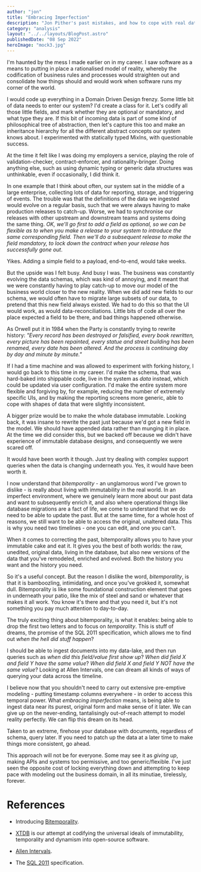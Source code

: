 ```yaml
---
author: "jon"
title: "Embracing Imperfection"
description: "Jon Pither's past mistakes, and how to cope with real data in an imperfect world"
category: "analysis"
layout: "../../layouts/BlogPost.astro"
publishedDate: "08 Sep 2022"
heroImage: "mock3.jpg"
---
```


I'm haunted by the mess I made earlier on in my career. I saw software
as a means to putting in place a rationalised model of reality, whereby
the codification of business rules and processes would straighten out
and consolidate how things should and would work when software runs my
corner of the world.

I would code up everything in a Domain Driven Design frenzy. Some little
bit of data needs to enter our system? I'd create a class for it. Let's
codify all those little fields, and mark whether they are optional or
mandatory, and what type they are. If this bit of incoming data is part
of some kind of philosophical tree of abstraction, then let's capture
this too and make an inheritance hierarchy for all the different
abstract concepts our system knows about. I experimented with statically
typed MixIns, with questionable success.

At the time it felt like I was doing my employers a service, playing the
role of validation-checker, contract-enforcer, and rationality-bringer.
Doing anything else, such as using dynamic typing or generic data
structures was unthinkable, even if occasionally, I did think it.

In one example that I think about often, our system sat in the middle of
a large enterprise, collecting lots of data for reporting, storage, and
triggering of events. The trouble was that the definitions of the data
we ingested would evolve on a regular basis, such that we were always
having to make production releases to catch-up. Worse, we had to
synchronise our releases with other upstream and downstream teams and
systems doing the same thing. *OK, we'll go first to add a field as
*optional*, so we can be flexible as to when you make a release to your
system to introduce the same corresponding field. Then we'll do a
subsequent release to make the field *mandatory*, to lock down the
contract when your release has successfully gone out*.

Yikes. Adding a simple field to a payload, end-to-end, would take weeks.

But the upside was I felt busy. And busy I was. The business was
constantly evolving the data schemas, which was kind of annoying, and it
meant that we were constantly having to play catch-up to move our model
of the business world closer to the new reality. When we did add new
fields to our schema, we would often have to migrate large subsets of
our data, to pretend that this new field always existed. We had to do
this so that the UI would work, as would data-reconciliations. Little
bits of code all over the place expected a field to be there, and bad
things happened otherwise.

As Orwell put it in 1984 when the Party is constantly trying to rewrite
history: _\"Every record has been destroyed or falsified, every book
rewritten, every picture has been repainted, every statue and street
building has been renamed, every date has been altered. And the process
is continuing day by day and minute by minute.\"_

If I had a time machine and was allowed to experiment with forking
history, I would go back to this time in my career. I'd make the schema,
that was hard-baked into shippable code, live in the system as _data_
instead, which could be updated via user configuration. I'd make the
entire system more flexible and forgiving by, for example, reducing the
number of extremely specific UIs, and by making the reporting screens
more generic, able to cope with shapes of data that were slightly
inconsistent.

A bigger prize would be to make the whole database immutable. Looking
back, it was insane to rewrite the past just because we'd got a new
field in the model. We should have appended data rather than munging it
in place. At the time we did consider this, but we backed off because we
didn't have experience of immutable database designs, and consequently
we were scared off.

It would have been worth it though. Just try dealing with complex
support queries when the data is changing underneath you. Yes, it would
have been worth it.

I now understand that _bitemporality_ - an unglamorous word I've grown
to dislike - is really about living with immutability in the real world.
In an imperfect environment, where we genuinely learn more about our
past data and want to subsequently enrich it, and also where operational
things like database migrations are a fact of life, we come to
understand that we do need to be able to update the past. But at the
same time, for a whole host of reasons, we still want to be able to
access the original, unaltered data. This is why you need two
timelines - one you can edit, and one you can't.

When it comes to correcting the past, bitemporality allows you to have
your immutable cake and eat it. It gives you the best of both worlds:
the raw, unedited, original data, living in the database, but also new
versions of the data that you've remodeled, enriched and evolved. Both
the history you want and the history you need.

So it's a useful concept. But the reason I dislike the word,
_bitemporality_, is that it is bamboozling, intimidating, and once
you've grokked it, somewhat dull. Bitemporality is like some
foundational construction element that goes in underneath your patio,
like the mix of steel and sand or whatever that makes it all work. You
know it's there and that you need it, but it's not something you pay
much attention to day-to-day.

The truly exciting thing about bitemporality, is what it enables: being
able to drop the first two letters and to focus on _temporality_. This
is stuff of dreams, the promise of the SQL 2011 specification, which
allows me to find out _when the hell did stuff happen_?

I should be able to ingest documents into my data-lake, and then run
queries such as _when did this field/value first show up_? _When did
field X and field Y have the same value_? _When did field X and field Y
NOT have the same value_? Looking at Allen Intervals, one can dream all
kinds of ways of querying your data across the timeline.

I believe now that you shouldn't need to carry out extensive pre-emptive
modeling - putting timestamp columns everywhere - in order to access
this temporal power. What _embracing imperfection_ means, is being able
to ingest data near its purest, original form and make sense of it
later. We can give up on the never-ending, tantalisingly out-of-reach
attempt to model reality perfectly. We can flip this dream on its head.

Taken to an extreme, firehose your database with documents, regardless
of schema, query later. If you need to patch up the data at a later time
to make things more consistent, go ahead.

This approach will not be for everyone. Some may see it as _giving up_,
making APIs and systems too permissive, and too generic/flexible. I've
just seen the opposite cost of locking everything down and attempting to
keep pace with modeling out the business domain, in all its minutiae,
tirelessly, forever.

# References

- Introducing
  [Bitemporality](https://www.juxt.pro/blog/value-of-bitemporality).

- [XTDB](https://xtdb.com/) is our attempt at codifying the universal
  ideals of immutability, temporality and dynamism into open-source
  software.

- [Allen
  Intervals](http://cse.unl.edu/~choueiry/Documents/Allen-CACM1983.pdf).

- The [SQL 2011](https://en.wikipedia.org/wiki/SQL:2011)
  specification.
